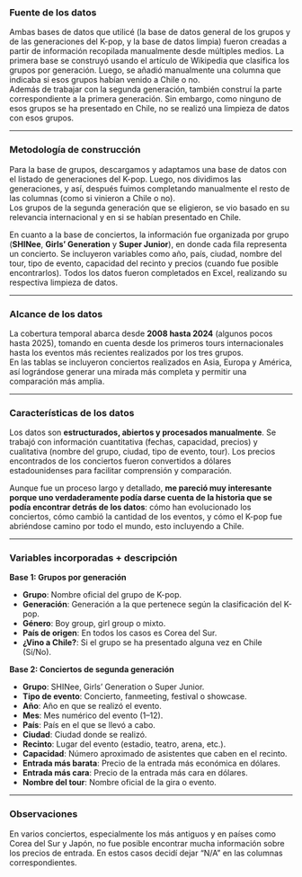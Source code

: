 ### Fuente de los datos

Ambas bases de datos que utilicé (la base de datos general de los grupos y de las generaciones del K-pop, y la base de datos limpia) fueron creadas a partir de información recopilada manualmente desde múltiples medios. La primera base se construyó usando el artículo de Wikipedia que clasifica los grupos por generación. Luego, se añadió manualmente una columna que indicaba si esos grupos habían venido a Chile o no.  
Además de trabajar con la segunda generación, también construí la parte correspondiente a la primera generación. Sin embargo, como ninguno de esos grupos se ha presentado en Chile, no se realizó una limpieza de datos con esos grupos.

---

### Metodología de construcción

Para la base de grupos, descargamos y adaptamos una base de datos con el listado de generaciones del K-pop. Luego, nos dividimos las generaciones, y así, después fuimos completando manualmente el resto de las columnas (como si vinieron a Chile o no).  
Los grupos de la segunda generación que se eligieron, se vio basado en su relevancia internacional y en si se habían presentado en Chile.

En cuanto a la base de conciertos, la información fue organizada por grupo (**SHINee**, **Girls’ Generation** y **Super Junior**), en donde cada fila representa un concierto. Se incluyeron variables como año, país, ciudad, nombre del tour, tipo de evento, capacidad del recinto y precios (cuando fue posible encontrarlos). Todos los datos fueron completados en Excel, realizando su respectiva limpieza de datos.

---

### Alcance de los datos

La cobertura temporal abarca desde **2008 hasta 2024** (algunos pocos hasta 2025), tomando en cuenta desde los primeros tours internacionales hasta los eventos más recientes realizados por los tres grupos.  
En las tablas se incluyeron conciertos realizados en Asia, Europa y América, así lográndose generar una mirada más completa y permitir una comparación más amplia.

---

### Características de los datos

Los datos son **estructurados, abiertos y procesados manualmente**. Se trabajó con información cuantitativa (fechas, capacidad, precios) y cualitativa (nombre del grupo, ciudad, tipo de evento, tour). Los precios encontrados de los conciertos fueron convertidos a dólares estadounidenses para facilitar comprensión y comparación.  

Aunque fue un proceso largo y detallado, **me pareció muy interesante porque uno verdaderamente podía darse cuenta de la historia que se podía encontrar detrás de los datos**: cómo han evolucionado los conciertos, cómo cambió la cantidad de los eventos, y cómo el K-pop fue abriéndose camino por todo el mundo, esto incluyendo a Chile.

---

### Variables incorporadas + descripción

**Base 1: Grupos por generación**
- **Grupo**: Nombre oficial del grupo de K-pop.
- **Generación**: Generación a la que pertenece según la clasificación del K-pop.
- **Género**: Boy group, girl group o mixto.
- **País de origen**: En todos los casos es Corea del Sur.
- **¿Vino a Chile?**: Si el grupo se ha presentado alguna vez en Chile (Sí/No).

**Base 2: Conciertos de segunda generación**
- **Grupo**: SHINee, Girls’ Generation o Super Junior.
- **Tipo de evento**: Concierto, fanmeeting, festival o showcase.
- **Año**: Año en que se realizó el evento.
- **Mes**: Mes numérico del evento (1–12).
- **País**: País en el que se llevó a cabo.
- **Ciudad**: Ciudad donde se realizó.
- **Recinto**: Lugar del evento (estadio, teatro, arena, etc.).
- **Capacidad**: Número aproximado de asistentes que caben en el recinto.
- **Entrada más barata**: Precio de la entrada más económica en dólares.
- **Entrada más cara**: Precio de la entrada más cara en dólares.
- **Nombre del tour**: Nombre oficial de la gira o evento.

---

### Observaciones

En varios conciertos, especialmente los más antiguos y en países como Corea del Sur y Japón, no fue posible encontrar mucha información sobre los precios de entrada. En estos casos decidí dejar “N/A” en las columnas correspondientes.
